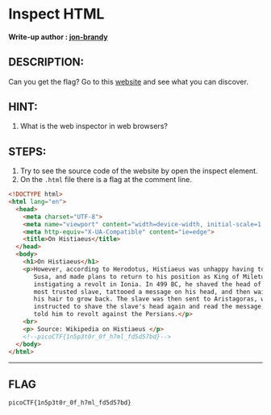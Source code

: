 # Inspect HTML
#### Write-up author : [jon-brandy](https://github.com/jon-brandy)
## DESCRIPTION:
Can you get the flag?
Go to this [website](http://saturn.picoctf.net:59126) and see what you can discover.
## HINT:
1. What is the web inspector in web browsers?
## STEPS:
1. Try to see the source code of the website by open the inspect element.
2. On the `.html` file there is a flag at the comment line.
```html
<!DOCTYPE html>
<html lang="en">
  <head>
    <meta charset="UTF-8">
    <meta name="viewport" content="width=device-width, initial-scale=1.0">
    <meta http-equiv="X-UA-Compatible" content="ie=edge">
    <title>On Histiaeus</title>
  </head>
  <body>
    <h1>On Histiaeus</h1>
    <p>However, according to Herodotus, Histiaeus was unhappy having to stay in
       Susa, and made plans to return to his position as King of Miletus by 
       instigating a revolt in Ionia. In 499 BC, he shaved the head of his 
       most trusted slave, tattooed a message on his head, and then waited for 
       his hair to grow back. The slave was then sent to Aristagoras, who was 
       instructed to shave the slave's head again and read the message, which 
       told him to revolt against the Persians.</p>
    <br>
    <p> Source: Wikipedia on Histiaeus </p>
	<!--picoCTF{1n5p3t0r_0f_h7ml_fd5d57bd}-->
  </body>
</html>
```

---

## FLAG
```
picoCTF{1n5p3t0r_0f_h7ml_fd5d57bd}
```
